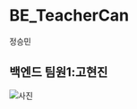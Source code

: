 # BE_TeacherCan

정승민

## 백엔드 팀원1:고현진
![사진](https://media.istockphoto.com/vectors/hedgehog-standing-on-two-legs-animal-cartoon-character-vector-vector-id586745140?k=20&m=586745140&s=612x612&w=0&h=35kSzvq4P4rZIMAXbp0Uve1BxE-h4qRxs58utAdk9Q4=)
